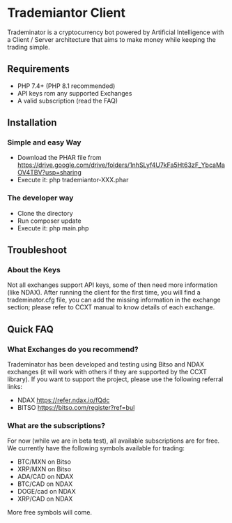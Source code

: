 # Trademiantor Client
Trademinator is a cryptocurrency bot powered by Artificial Intelligence with a Client / Server architecture that aims to make money while keeping the trading simple.

## Requirements
* PHP 7.4+ (PHP 8.1 recommended)
* API keys rom any supported Exchanges
* A valid subscription (read the FAQ)

## Installation
### Simple and easy Way
* Download the PHAR file from https://drive.google.com/drive/folders/1nhSLyf4U7kFa5Ht63zF_YbcaMaOV4TBV?usp=sharing
* Execute it: php trademiantor-XXX.phar

### The developer way
* Clone the directory
* Run composer update
* Execute it: php main.php

## Troubleshoot
### About the Keys
Not all exchanges support API keys, some of then need more information (like NDAX). After running the client for the first time, you will find a trademinator.cfg file, you can add the missing information in the exchange section; please refer to CCXT manual to know details of each exchange.

## Quick FAQ
### What Exchanges do you recommend?
Trademinator has been developed and testing using Bitso and NDAX exchanges (it will work with others if they are supported by the CCXT library). If you want to support the project, please use the following referral links:
* NDAX https://refer.ndax.io/fQdc
* BITSO https://bitso.com/register?ref=bul

### What are the subscriptions?
For now (while we are in beta test), all available subscriptions are for free. We currently have the following symbols available for trading:
* BTC/MXN on Bitso
* XRP/MXN on Bitso
* ADA/CAD on NDAX
* BTC/CAD on NDAX
* DOGE/cad on NDAX
* XRP/CAD on NDAX


More free symbols will come.
